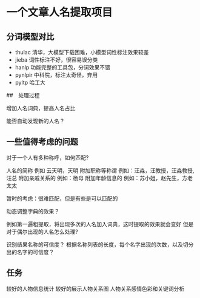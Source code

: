 # 一个文章人名提取项目

## 分词模型对比

- thulac 清华，大模型下载困难，小模型词性标注效果较差
- jieba 词性标注不好，很容易误分类
- hanlp 功能完整的工具包，分词效果不错
- pynlpir 中科院，标注太奇怪，弃用
- pyltp 哈工大

##　处理过程

增加人名词典，提高人名占比

能否自动发现新的人名？

## 一些值得考虑的问题

对于一个人有多种称呼，如何匹配?

人名的简称 例如 云天明，天明
附加职称等称谓 例如：汪淼，汪教授，汪淼教授,汪总
附加亲戚关系的 例如：杨母
附加年龄信息的 例如：苏小姐，赵先生，方老太太

暂时的考虑：很难匹配，但是有些是可以匹配的


动态调整字典的效果？

例如第一遍粗提取，将出现多次的人名加入词典，这时提取的效果就会变好
但是对于偶尔出现的人名怎么处理?

识别结果名称的可信度？
根据名称列表的长度，每个名字出现的次数，以及切分出的名字的可信度？

## 任务

较好的人物信息统计
较好的展示人物关系图
人物关系感情色彩和关键词分析
